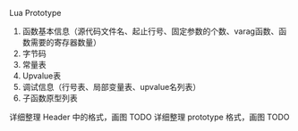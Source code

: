 Lua Prototype
1. 函数基本信息（源代码文件名、起止行号、固定参数的个数、varag函数、函数需要的寄存器数量）
2. 字节码
3. 常量表
4. Upvalue表
5. 调试信息（行号表、局部变量表、upvalue名列表）
6. 子函数原型列表

详细整理 Header 中的格式，画图 TODO
详细整理 prototype 格式，画图 TODO
